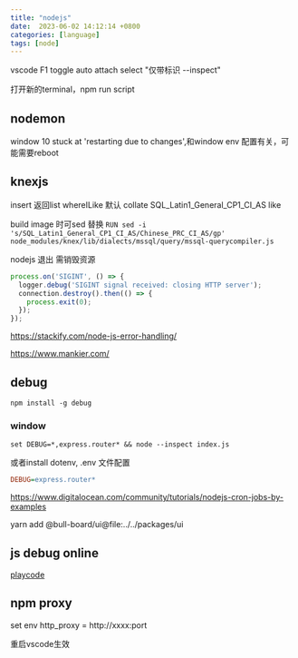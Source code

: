 ```yaml
---
title: "nodejs"
date:  2023-06-02 14:12:14 +0800
categories: [language]
tags: [node]
---
```


vscode F1  toggle auto attach  select "仅带标识 --inspect"

打开新的terminal，npm run script

##  nodemon

window 10  stuck at 'restarting due to changes',和window env 配置有关，可能需要reboot

## knexjs

insert 返回list
whereILike 默认 collate SQL_Latin1_General_CP1_CI_AS like

build image 时可sed 替换
`RUN sed -i 's/SQL_Latin1_General_CP1_CI_AS/Chinese_PRC_CI_AS/gp' node_modules/knex/lib/dialects/mssql/query/mssql-querycompiler.js`

nodejs 退出 需销毁资源

```js
process.on('SIGINT', () => {
  logger.debug('SIGINT signal received: closing HTTP server');
  connection.destroy().then(() => {
    process.exit(0);
  });
});
```



https://stackify.com/node-js-error-handling/

https://www.mankier.com/



## debug

`npm install -g debug`


### window

`set DEBUG=*,express.router* && node --inspect index.js`

或者install dotenv, .env 文件配置

```ini
DEBUG=express.router*
```


https://www.digitalocean.com/community/tutorials/nodejs-cron-jobs-by-examples


yarn add @bull-board/ui@file:../../packages/ui


##  js debug online

[playcode](https://playcode.io/lodash)


##  npm proxy

set env http_proxy = http://xxxx:port

重启vscode生效

